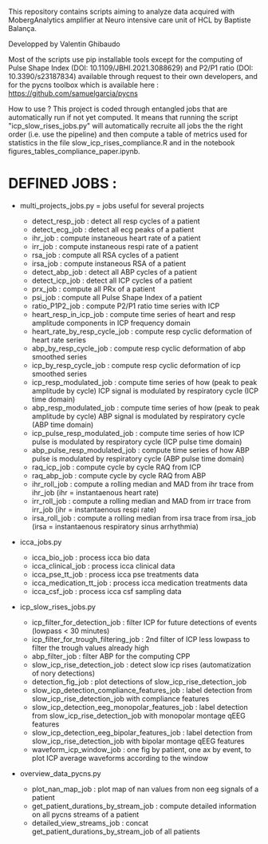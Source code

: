 This repository contains scripts aiming to analyze data acquired with MobergAnalytics amplifier at Neuro intensive care unit of HCL by Baptiste Balança.

Developped by Valentin Ghibaudo

Most of the scripts use pip installable tools except for the computing of Pulse Shape Index (DOI: 10.1109/JBHI.2021.3088629) and P2/P1 ratio (DOI: 10.3390/s23187834) available through request to their own developers, and for the pycns toolbox which is available here : https://github.com/samuelgarcia/pycns

How to use ? This project is coded through entangled jobs that are automatically run if not yet computed. It means that running the script "icp_slow_rises_jobs.py" will automatically recruite all jobs the the right order (i.e. use the pipeline) and then compute a table of metrics used for statistics in the file slow_icp_rises_compliance.R and in the notebook figures_tables_compliance_paper.ipynb.


# DEFINED JOBS : 

* multi_projects_jobs.py = jobs useful for several projects
    - detect_resp_job : detect all resp cycles of a patient
    - detect_ecg_job : detect all ecg peaks of a patient
    - ihr_job : compute instaneous heart rate of a patient
    - irr_job : compute instaneous respi rate of a patient
    - rsa_job : compute all RSA cycles of a patient
    - irsa_job : compute instaneous RSA of a patient
    - detect_abp_job : detect all ABP cycles of a patient
    - detect_icp_job : detect all ICP cycles of a patient
    - prx_job : compute all PRx of a patient
    - psi_job : compute all Pulse Shape Index of a patient
    - ratio_P1P2_job : compute P2/P1 ratio time series with ICP
    - heart_resp_in_icp_job : compute time series of heart and resp amplitude components in ICP frequency domain
    - heart_rate_by_resp_cycle_job : compute resp cyclic deformation of heart rate series
    - abp_by_resp_cycle_job : compute resp cyclic deformation of abp smoothed series
    - icp_by_resp_cycle_job : compute resp cyclic deformation of icp smoothed series
    - icp_resp_modulated_job : compute time series of how (peak to peak amplitude by cycle) ICP signal is modulated by respiratory cycle (ICP time domain)
    - abp_resp_modulated_job : compute time series of how (peak to peak amplitude by cycle) ABP signal is modulated by respiratory cycle (ABP time domain)
    - icp_pulse_resp_modulated_job : compute time series of how ICP pulse is modulated by respiratory cycle (ICP pulse time domain)
    - abp_pulse_resp_modulated_job : compute time series of how ABP pulse is modulated by respiratory cycle (ABP pulse time domain)
    - raq_icp_job : compute cycle by cycle RAQ from ICP
    - raq_abp_job : compute cycle by cycle RAQ from ABP
    - ihr_roll_job : compute a rolling median and MAD from ihr trace from ihr_job (ihr = instantaenous heart rate)
    - irr_roll_job : compute a rolling median and MAD from irr trace from irr_job (ihr = instantaenous respi rate)
    - irsa_roll_job : compute a rolling median from irsa trace from irsa_job (irsa = instantaenous respiratory sinus arrhythmia)

* icca_jobs.py
    - icca_bio_job : process icca bio data
    - icca_clinical_job : process icca clinical data
    - icca_pse_tt_job : process icca pse treatments data
    - icca_medication_tt_job : process icca medication treatments data
    - icca_csf_job : process icca csf sampling data

* icp_slow_rises_jobs.py
    - icp_filter_for_detection_job : filter ICP for future detections of events (lowpass < 30 minutes)
    - icp_filter_for_trough_filtering_job : 2nd filter of ICP less lowpass to filter the trough values already high
    - abp_filter_job : filter ABP for the computing CPP
    - slow_icp_rise_detection_job : detect slow icp rises (automatization of nory detections)
    - detection_fig_job : plot detections of slow_icp_rise_detection_job
    - slow_icp_detection_compliance_features_job : label detection from slow_icp_rise_detection_job with compliance features
    - slow_icp_detection_eeg_monopolar_features_job : label detection from slow_icp_rise_detection_job with monopolar montage qEEG features
    - slow_icp_detection_eeg_bipolar_features_job : label detection from slow_icp_rise_detection_job with bipolar montage qEEG features
    - waveform_icp_window_job : one fig by patient, one ax by event, to plot ICP average waveforms according to the window

* overview_data_pycns.py
    - plot_nan_map_job : plot map of nan values from non eeg signals of a patient
    - get_patient_durations_by_stream_job : compute detailed information on all pycns streams of a patient 
    - detailed_view_streams_job : concat get_patient_durations_by_stream_job of all patients
